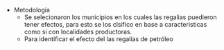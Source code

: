- Metodología
	- Se selecionaron los municipios en los cuales las regalias puedieron tener efectos, para esto se los clsifico en base a caracteristicas como si con localidades productoras.
	- Para identificar el efecto del las regalías de petróleo